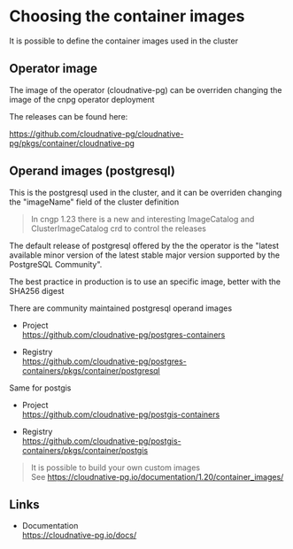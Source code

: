 # Choosing the container images

It is possible to define the container images used in the cluster

## Operator image

The image of the operator (cloudnative-pg) can be overriden changing the image of the cnpg operator deployment

The releases can be found here:

<https://github.com/cloudnative-pg/cloudnative-pg/pkgs/container/cloudnative-pg>

## Operand images (postgresql)

This is the postgresql used in the cluster, and it can be overriden changing the "imageName" field of the cluster definition

> In cngp 1.23 there is a new and interesting ImageCatalog and ClusterImageCatalog crd to control the releases

The default release of postgresql offered by the the operator is the "latest available minor version of the latest stable major version supported by the PostgreSQL Community".

The best practice in production is to use an specific image, better with the SHA256 digest

There are community maintained postgresql operand images

- Project  
<https://github.com/cloudnative-pg/postgres-containers>  

- Registry  
<https://github.com/cloudnative-pg/postgres-containers/pkgs/container/postgresql>

Same for postgis

- Project  
<https://github.com/cloudnative-pg/postgis-containers>  

- Registry  
<https://github.com/cloudnative-pg/postgis-containers/pkgs/container/postgis>

> It is possible to build your own custom images  
See <https://cloudnative-pg.io/documentation/1.20/container_images/>

## Links

- Documentation  
<https://cloudnative-pg.io/docs/>
